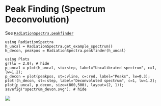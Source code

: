 # Peak Finding (Spectrum Deconvolution)

See [`RadiationSpectra.peakfinder`](@ref)

```@example
using RadiationSpectra 
h_uncal = RadiationSpectra.get_example_spectrum()
h_decon, peakpos = RadiationSpectra.peakfinder(h_uncal)

using Plots 
gr(lw = 2.0); # hide
p_uncal = plot(h_uncal, st=:step, label="Uncalibrated spectrum", c=1, lw=1.2); 
p_decon = plot(peakpos, st=:vline, c=:red, label="Peaks", lw=0.3);
plot!(h_decon, st=:step, label="Deconvoluted spectrum", c=1, lw=1.2); 
plot(p_uncal, p_decon, size=(800,500), layout=(2, 1)); 
savefig("spectrum_devon.svg"); # hide
```
![](spectrum_devon.svg)
